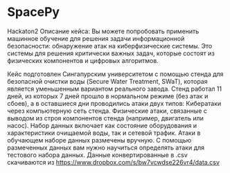 # SpacePy
Hackaton2
Описание кейса:
Вы можете попробовать применить машинное обучение для решения задачи информационной безопасности: обнаружение атак на киберфизические системы. Это системы для решения критически важных задач, которые состоят из физических компонентов и цифровых алгоритмов. 

Кейс подготовлен Сингапурским университетом c помощью стенда для безопасной очистки воды (Secure Water Treatment, SWaT), которая является уменьшенным вариантом реального завода. Стенд работал 11 дней, из которых 7 дней прошло в нормальном режиме (без атак и сбоев), а в оставшиеся дни проводились атаки двух типов:
Кибератаки через компьютерную сеть стенда.
Физические атаки, связанные с выводом из строя компонентов стенда (например, двигатель или насос).
Набор данных включает как состояние оборудования и характеристики очищаемой воды, так и сетевой трафик. Атаки в обучающем наборе данных размечены вручную. С помощью размеченных данных вам нужно научиться определять атаки для тестового набора данных.
Данные конвертированные в .csv скачиваются из https://www.dropbox.com/s/bw7vcwdse226vr4/data.csv 

